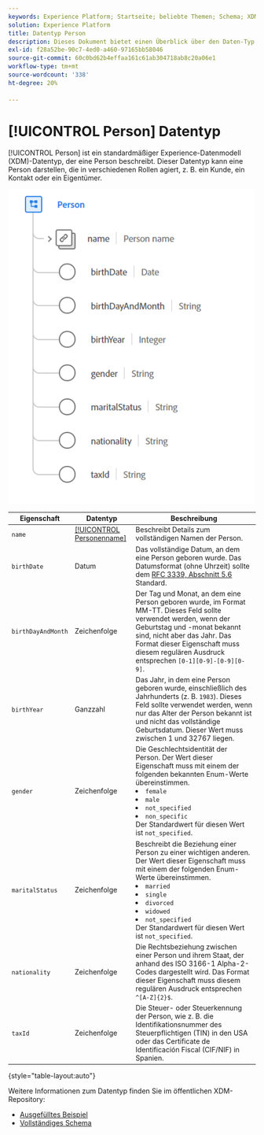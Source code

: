 ```yaml
---
keywords: Experience Platform; Startseite; beliebte Themen; Schema; XDM; Felder; Schemas; Schemas; Person; Datentyp; Datentyp; Datentyp;
solution: Experience Platform
title: Datentyp Person
description: Dieses Dokument bietet einen Überblick über den Daten-Typ des Personen-Experience-Datenmodells (XDM).
exl-id: f28a52be-90c7-4ed0-a460-97165bb58046
source-git-commit: 60c0bd62b4effaa161c61ab304718ab8c20a06e1
workflow-type: tm+mt
source-wordcount: '338'
ht-degree: 20%

---
```


# [!UICONTROL Person] Datentyp

[!UICONTROL Person] ist ein standardmäßiger Experience-Datenmodell (XDM)-Datentyp, der eine Person beschreibt. Dieser Datentyp kann eine Person darstellen, die in verschiedenen Rollen agiert, z. B. ein Kunde, ein Kontakt oder ein Eigentümer.

<img src="../images/data-types/person.PNG" width="500" /><br />

| Eigenschaft | Datentyp | Beschreibung |
| --- | --- | --- |
| `name` | [[!UICONTROL Personenname]](./person-name.md) | Beschreibt Details zum vollständigen Namen der Person. |
| `birthDate` | Datum | Das vollständige Datum, an dem eine Person geboren wurde. Das Datumsformat (ohne Uhrzeit) sollte dem [RFC 3339, Abschnitt 5.6](https://tools.ietf.org/html/rfc3339#section-5.6) Standard. |
| `birthDayAndMonth` | Zeichenfolge | Der Tag und Monat, an dem eine Person geboren wurde, im Format MM-TT. Dieses Feld sollte verwendet werden, wenn der Geburtstag und -monat bekannt sind, nicht aber das Jahr. Das Format dieser Eigenschaft muss diesem regulären Ausdruck entsprechen `[0-1][0-9]-[0-9][0-9]`. |
| `birthYear` | Ganzzahl | Das Jahr, in dem eine Person geboren wurde, einschließlich des Jahrhunderts (z. B. `1983`). Dieses Feld sollte verwendet werden, wenn nur das Alter der Person bekannt ist und nicht das vollständige Geburtsdatum. Dieser Wert muss zwischen 1 und 32767 liegen. |
| `gender` | Zeichenfolge | Die Geschlechtsidentität der Person. Der Wert dieser Eigenschaft muss mit einem der folgenden bekannten Enum-Werte übereinstimmen. <li> `female` </li> <li> `male` </li> <li> `not_specified` </li> <li> `non_specific` </li> Der Standardwert für diesen Wert ist `not_specified`. |
| `maritalStatus` | Zeichenfolge | Beschreibt die Beziehung einer Person zu einer wichtigen anderen. Der Wert dieser Eigenschaft muss mit einem der folgenden Enum-Werte übereinstimmen. <li> `married` </li> <li> `single` </li> <li> `divorced` </li> <li> `widowed` </li> <li> `not_specified` </li> Der Standardwert für diesen Wert ist `not_specified`. |
| `nationality` | Zeichenfolge | Die Rechtsbeziehung zwischen einer Person und ihrem Staat, der anhand des ISO 3166-1 Alpha-2-Codes dargestellt wird. Das Format dieser Eigenschaft muss diesem regulären Ausdruck entsprechen `^[A-Z]{2}$`. |
| `taxId` | Zeichenfolge | Die Steuer- oder Steuerkennung der Person, wie z. B. die Identifikationsnummer des Steuerpflichtigen (TIN) in den USA oder das Certificate de Identificación Fiscal (CIF/NIF) in Spanien. |

{style="table-layout:auto"}

Weitere Informationen zum Datentyp finden Sie im öffentlichen XDM-Repository:

* [Ausgefülltes Beispiel](https://github.com/adobe/xdm/blob/master/components/datatypes/person/person.example.1.json)
* [Vollständiges Schema](https://github.com/adobe/xdm/blob/master/components/datatypes/person/person.schema.json)
